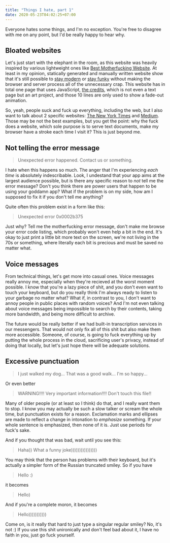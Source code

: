 ```yaml
---
title: "Things I hate, part 1"
date: 2020-05-23T04:02:25+07:00
---
```


Everyone hates some things, and I'm no exception. You're free to
disagree with me on any point, but I'd be really happy to hear why.

## Bloated websites

Let's just start with the elephant in the room, as this website was
heavily inspired by various lightweight ones like [Best Motherfucking
Website]. At least in my opinion, statically generated and manually
written website show that it's still possible to [stay modern] or
[stay funky] without making the browser and server process all of the
unnecessary crap. This website has in total one page that uses
JavaScript, [the credits], which is not even a text page but an art
project, and those 10 lines are only used to show a fade-out
animation.

[Best Motherfucking Website]: https://bestmotherfucking.website/
[stay modern]: https://kirbykevinson.gitlab.io/blog/things-i-hate-part-1/
[stay funky]: https://kirbykevinson.neocities.org/blog/things-i-hate-part-1/
[the credits]: /extra/credits/

So, yeah, people suck and fuck up everything, including the web, but I
also want to talk about 2 specific websites: [The New York Times] and
[Medium]. Those may be not the best examples, but you get the point:
why the fuck does a website, which sole purpose is to serve text
documents, make my browser have a stroke each time I visit it? This is
just beyond me.

[The New York Times]: https://www.nytimes.com/
[Medium]: https://medium.com/

## Not telling the error message

> Unexpected error happened. Contact us or something.

I hate when this happens so much. The anger that I'm experiencing
*each time* is absolutely indescribable. Look, I undestand that your
app aims at the largest audience possible, but is there any specific
reason to *not* tell me the error message? Don't you think there are
power users that happen to be using your goddamn app? What if the
problem is on my side, how am I supposed to fix it if you don't tell
me anything?

Quite often this problem exist in a form like this:

> Unexpected error 0x0002b375

Just why? Tell me the motherfucking error message, don't make me
browse your error code listing, which probably won't even help a bit
in the end. It's okay to just print a little bit more text on the
screen, we're not living in the 70s or something, where literally each
bit is precious and must be saved no matter what.

## Voice messages

From technical things, let's get more into casual ones. Voice messages
really annoy me, especially when they're recieved at the worst moment
possible. I know that you're a lazy piece of shit, and you don't even
want to touch your keyboard, but do you really think I'm always ready
to listen to your garbage no matter what? What if, in contrast to you,
I don't want to annoy people in public places with random voices? And
I'm not even talking about voice messages being impossible to search
by their contents, taking more bandwidth, and being more difficult to
archive.

The future would be really better if we had built-in transcription
services in our messengers. That would not only fix all of this shit
but also make them more accessible. Someone, of course, is going to
fuck everything up by putting the whole process in the cloud,
sacrificing user's privacy, instead of doing that locally, but let's
just hope there will be adequate solutions.

## Excessive punctuation

> I just walked my dog... That was a good walk... I'm so happy...

Or even better

> WARNING!!!! Very important information!!!! Don't touch this file!!

Many of older people (or at least so I think) do that, and I really
want them to stop. I know you may actually be such a slow talker or
scream the whole time, but punctuation exists for a reason.
Exclamation marks and ellipses are made to reflect a change in
intonation to *emphasize* something. If your whole sentence is
emphasized, then none of it is. Just use periods for fuck's sake.

And if you thought that was bad, wait until you see this:

> Haha)) What a funny joke))))))))))))))))

You may think that the person has problems with their keyboard, but
it's actually a simpler form of the Russian truncated smiley. So if
you have

> Hello :)

it becomes

> Hello)

And if you're a complete moron, it becomes

> Hello)))))))))))

Come on, is it really that hard to just type a singular regular
smiley? No, it's not :) If you use this shit unironically and don't
feel bad about it, I have no faith in you, just go fuck yourself.
